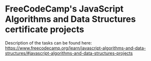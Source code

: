 # FreeCodeCamp's JavaScript Algorithms and Data Structures certificate projects

Description of the tasks can be found here: https://www.freecodecamp.org/learn/javascript-algorithms-and-data-structures/#javascript-algorithms-and-data-structures-projects
